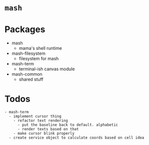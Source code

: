 # `mash`

# Packages

- mash
  - mama's shell runtime
- mash-filesystem
  - filesystem for mash
- mash-term
  - terminal-ish canvas module
- mash-common
  - shared stuff

# Todos

```
- mash-term
  - implement cursor thing
    - refactor text rendering
      - put the baseline back to default. alphabetic
      - render texts based on that
    - make cursor blink properly
  - create service object to calculate coords based on cell idea

```
